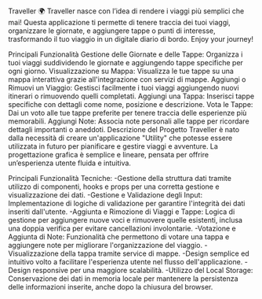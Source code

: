 Traveller 🌍
Traveller nasce con l’idea di rendere i viaggi più semplici che mai! Questa applicazione ti permette di tenere traccia dei tuoi viaggi, organizzare le giornate, e aggiungere tappe o punti di interesse, trasformando il tuo viaggio in un digitale diario di bordo. Enjoy your journey!

Principali Funzionalità
Gestione delle Giornate e delle Tappe: Organizza i tuoi viaggi suddividendo le giornate e aggiungendo tappe specifiche per ogni giorno.
Visualizzazione su Mappa: Visualizza le tue tappe su una mappa interattiva grazie all'integrazione con servizi di mappe.
Aggiungi o Rimuovi un Viaggio: Gestisci facilmente i tuoi viaggi aggiungendo nuovi itinerari o rimuovendo quelli completati.
Aggiungi una Tappa: Inserisci tappe specifiche con dettagli come nome, posizione e descrizione.
Vota le Tappe: Dai un voto alle tue tappe preferite per tenere traccia delle esperienze più memorabili.
Aggiungi Note: Associa note personali alle tappe per ricordare dettagli importanti o aneddoti.
Descrizione del Progetto
Traveller è nato dalla necessità di creare un'applicazione "Utility" che potesse essere utilizzata in futuro per pianificare e gestire viaggi e avventure. La progettazione grafica è semplice e lineare, pensata per offrire un’esperienza utente fluida e intuitiva.

Principali Funzionalità Tecniche:
-Gestione della struttura dati tramite utilizzo di componenti, hooks e props per una corretta gestione e visualizzazione dei dati.
-Gestione e Validazione degli Input: Implementazione di logiche di validazione per garantire l'integrità dei dati inseriti dall'utente.
-Aggiunta e Rimozione di Viaggi e Tappe: Logica di gestione per aggiungere nuove voci e rimuovere quelle esistenti, inclusa una doppia verifica per evitare cancellazioni involontarie.
-Votazione e Aggiunta di Note: Funzionalità che permettono di votare una tappa e aggiungere note per migliorare l'organizzazione del viaggio.
-Visualizzazione della tappa tramite service di mappe.
-Design semplice ed intuitivo volto a facilitare l'esperienza utente nel flusso dell'applicazione.
-Design responsive per una maggiore scalabilità.
-Utilizzo del Local Storage: Conservazione dei dati in memoria locale per mantenere la persistenza delle informazioni inserite, anche dopo la chiusura del browser.
